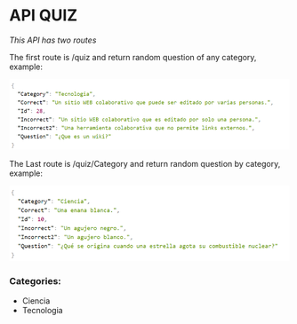 # API QUIZ

*This API has two routes*

The first route is /quiz and return random question of any category, example: 


![screen quiz](Screen_quiz.PNG)

The Last route is /quiz/Category and return random question by category, example: 


![screen category](Screen_category.PNG)

### Categories:

- Ciencia
- Tecnologia